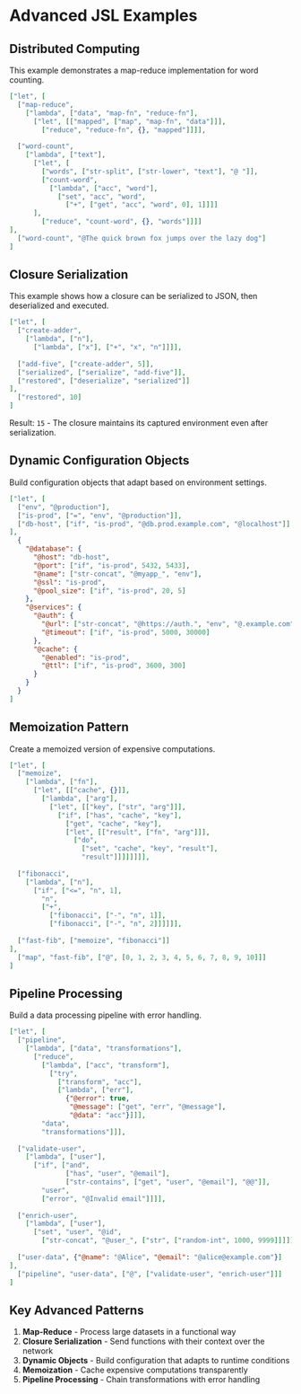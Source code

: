 # Advanced JSL Examples

## Distributed Computing

This example demonstrates a map-reduce implementation for word counting.

```json
["let", [
  ["map-reduce",
    ["lambda", ["data", "map-fn", "reduce-fn"],
      ["let", [["mapped", ["map", "map-fn", "data"]]],
        ["reduce", "reduce-fn", {}, "mapped"]]]],
  
  ["word-count",
    ["lambda", ["text"],
      ["let", [
        ["words", ["str-split", ["str-lower", "text"], "@ "]],
        ["count-word", 
          ["lambda", ["acc", "word"],
            ["set", "acc", "word", 
              ["+", ["get", "acc", "word", 0], 1]]]]
      ],
        ["reduce", "count-word", {}, "words"]]]]
],
  ["word-count", "@The quick brown fox jumps over the lazy dog"]
]
```

## Closure Serialization

This example shows how a closure can be serialized to JSON, then deserialized and executed.

```json
["let", [
  ["create-adder",
    ["lambda", ["n"],
      ["lambda", ["x"], ["+", "x", "n"]]]],
  
  ["add-five", ["create-adder", 5]],
  ["serialized", ["serialize", "add-five"]],
  ["restored", ["deserialize", "serialized"]]
],
  ["restored", 10]
]
```

Result: `15` - The closure maintains its captured environment even after serialization.

## Dynamic Configuration Objects

Build configuration objects that adapt based on environment settings.

```json
["let", [
  ["env", "@production"],
  ["is-prod", ["=", "env", "@production"]],
  ["db-host", ["if", "is-prod", "@db.prod.example.com", "@localhost"]]
],
  {
    "@database": {
      "@host": "db-host",
      "@port": ["if", "is-prod", 5432, 5433],
      "@name": ["str-concat", "@myapp_", "env"],
      "@ssl": "is-prod",
      "@pool_size": ["if", "is-prod", 20, 5]
    },
    "@services": {
      "@auth": {
        "@url": ["str-concat", "@https://auth.", "env", "@.example.com"],
        "@timeout": ["if", "is-prod", 5000, 30000]
      },
      "@cache": {
        "@enabled": "is-prod",
        "@ttl": ["if", "is-prod", 3600, 300]
      }
    }
  }
]
```

## Memoization Pattern

Create a memoized version of expensive computations.

```json
["let", [
  ["memoize",
    ["lambda", ["fn"],
      ["let", [["cache", {}]],
        ["lambda", ["arg"],
          ["let", [["key", ["str", "arg"]]],
            ["if", ["has", "cache", "key"],
              ["get", "cache", "key"],
              ["let", [["result", ["fn", "arg"]]],
                ["do",
                  ["set", "cache", "key", "result"],
                  "result"]]]]]]]],
  
  ["fibonacci",
    ["lambda", ["n"],
      ["if", ["<=", "n", 1],
        "n",
        ["+", 
          ["fibonacci", ["-", "n", 1]], 
          ["fibonacci", ["-", "n", 2]]]]]],
  
  ["fast-fib", ["memoize", "fibonacci"]]
],
  ["map", "fast-fib", ["@", [0, 1, 2, 3, 4, 5, 6, 7, 8, 9, 10]]]
]
```

## Pipeline Processing

Build a data processing pipeline with error handling.

```json
["let", [
  ["pipeline",
    ["lambda", ["data", "transformations"],
      ["reduce",
        ["lambda", ["acc", "transform"],
          ["try",
            ["transform", "acc"],
            ["lambda", ["err"],
              {"@error": true, 
               "@message": ["get", "err", "@message"],
               "@data": "acc"}]]],
        "data",
        "transformations"]]],
  
  ["validate-user",
    ["lambda", ["user"],
      ["if", ["and",
              ["has", "user", "@email"],
              ["str-contains", ["get", "user", "@email"], "@@"]],
        "user",
        ["error", "@Invalid email"]]]],
  
  ["enrich-user",
    ["lambda", ["user"],
      ["set", "user", "@id", 
        ["str-concat", "@user_", ["str", ["random-int", 1000, 9999]]]]]],
  
  ["user-data", {"@name": "@Alice", "@email": "@alice@example.com"}]
],
  ["pipeline", "user-data", ["@", ["validate-user", "enrich-user"]]]
]
```

## Key Advanced Patterns

1. **Map-Reduce** - Process large datasets in a functional way
2. **Closure Serialization** - Send functions with their context over the network
3. **Dynamic Objects** - Build configuration that adapts to runtime conditions
4. **Memoization** - Cache expensive computations transparently
5. **Pipeline Processing** - Chain transformations with error handling
